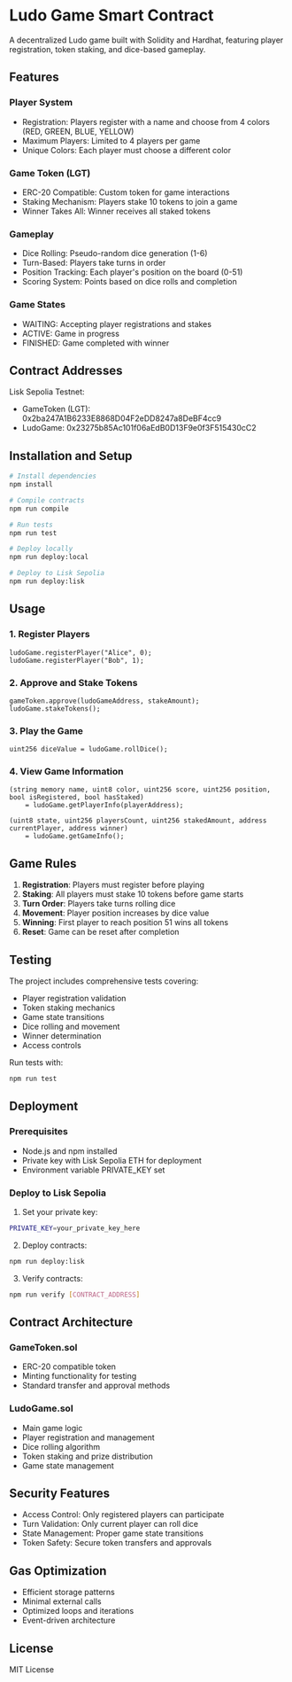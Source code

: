 # Ludo Game Smart Contract

A decentralized Ludo game built with Solidity and Hardhat, featuring player registration, token staking, and dice-based gameplay.

## Features

### Player System
- Registration: Players register with a name and choose from 4 colors (RED, GREEN, BLUE, YELLOW)
- Maximum Players: Limited to 4 players per game
- Unique Colors: Each player must choose a different color

### Game Token (LGT)
- ERC-20 Compatible: Custom token for game interactions
- Staking Mechanism: Players stake 10 tokens to join a game
- Winner Takes All: Winner receives all staked tokens

### Gameplay
- Dice Rolling: Pseudo-random dice generation (1-6)
- Turn-Based: Players take turns in order
- Position Tracking: Each player's position on the board (0-51)
- Scoring System: Points based on dice rolls and completion

### Game States
- WAITING: Accepting player registrations and stakes
- ACTIVE: Game in progress
- FINISHED: Game completed with winner

## Contract Addresses

Lisk Sepolia Testnet:
- GameToken (LGT): 0x2ba247A1B6233E8868D04F2eDD8247a8DeBF4cc9
- LudoGame: 0x23275b85Ac101f06aEdB0D13F9e0f3F515430cC2

## Installation and Setup

```bash
# Install dependencies
npm install

# Compile contracts
npm run compile

# Run tests
npm run test

# Deploy locally
npm run deploy:local

# Deploy to Lisk Sepolia
npm run deploy:lisk
```

## Usage

### 1. Register Players
```solidity
ludoGame.registerPlayer("Alice", 0);
ludoGame.registerPlayer("Bob", 1);
```

### 2. Approve and Stake Tokens
```solidity
gameToken.approve(ludoGameAddress, stakeAmount);
ludoGame.stakeTokens();
```

### 3. Play the Game
```solidity
uint256 diceValue = ludoGame.rollDice();
```

### 4. View Game Information
```solidity
(string memory name, uint8 color, uint256 score, uint256 position, bool isRegistered, bool hasStaked)
    = ludoGame.getPlayerInfo(playerAddress);

(uint8 state, uint256 playersCount, uint256 stakedAmount, address currentPlayer, address winner)
    = ludoGame.getGameInfo();
```

## Game Rules

1. **Registration**: Players must register before playing
2. **Staking**: All players must stake 10 tokens before game starts
3. **Turn Order**: Players take turns rolling dice
4. **Movement**: Player position increases by dice value
5. **Winning**: First player to reach position 51 wins all tokens
6. **Reset**: Game can be reset after completion

## Testing

The project includes comprehensive tests covering:

- Player registration validation
- Token staking mechanics
- Game state transitions
- Dice rolling and movement
- Winner determination
- Access controls

Run tests with:
```bash
npm run test
```

## Deployment

### Prerequisites
- Node.js and npm installed
- Private key with Lisk Sepolia ETH for deployment
- Environment variable PRIVATE_KEY set

### Deploy to Lisk Sepolia

1. Set your private key:
```bash
PRIVATE_KEY=your_private_key_here
```

2. Deploy contracts:
```bash
npm run deploy:lisk
```

3. Verify contracts:
```bash
npm run verify [CONTRACT_ADDRESS]
```

## Contract Architecture

### GameToken.sol
- ERC-20 compatible token
- Minting functionality for testing
- Standard transfer and approval methods

### LudoGame.sol
- Main game logic
- Player registration and management
- Dice rolling algorithm
- Token staking and prize distribution
- Game state management

## Security Features

- Access Control: Only registered players can participate
- Turn Validation: Only current player can roll dice
- State Management: Proper game state transitions
- Token Safety: Secure token transfers and approvals

## Gas Optimization

- Efficient storage patterns
- Minimal external calls
- Optimized loops and iterations
- Event-driven architecture

## License

MIT License
